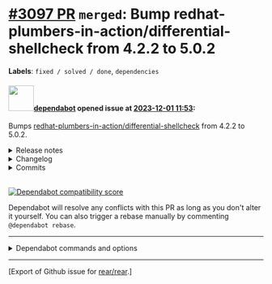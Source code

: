 [\#3097 PR](https://github.com/rear/rear/pull/3097) `merged`: Bump redhat-plumbers-in-action/differential-shellcheck from 4.2.2 to 5.0.2
========================================================================================================================================

**Labels**: `fixed / solved / done`, `dependencies`

#### <img src="https://avatars.githubusercontent.com/in/29110?v=4" width="50">[dependabot](https://github.com/apps/dependabot) opened issue at [2023-12-01 11:53](https://github.com/rear/rear/pull/3097):

Bumps
[redhat-plumbers-in-action/differential-shellcheck](https://github.com/redhat-plumbers-in-action/differential-shellcheck)
from 4.2.2 to 5.0.2.

<details>
<summary>Release notes</summary>
<p><em>Sourced from <a href="https://github.com/redhat-plumbers-in-action/differential-shellcheck/releases">redhat-plumbers-in-action/differential-shellcheck's releases</a>.</em></p>
<blockquote>
<h2>v5.0.2</h2>
<h1>What's Changed</h1>
<h2>Dependency Updates</h2>
<ul>
<li>Update csutils to <code>3.1.0</code> (<a href="https://redirect.github.com/redhat-plumbers-in-action/differential-shellcheck/issues/339">#339</a>) <a href="https://github.com/jamacku"><code>@​jamacku</code></a></li>
<li>build(deps): bump fedora from <code>38</code> to <code>39</code> (<a href="https://redirect.github.com/redhat-plumbers-in-action/differential-shellcheck/issues/332">#332</a>) <a href="https://github.com/dependabot"><code>@​dependabot</code></a></li>
</ul>
<!-- raw HTML omitted -->
<ul>
<li>build(deps): bump test/bats from <code>f1f5115</code> to <code>e9fd17a</code> (<a href="https://redirect.github.com/redhat-plumbers-in-action/differential-shellcheck/issues/333">#333</a>) <a href="https://github.com/dependabot"><code>@​dependabot</code></a></li>
<li>build(deps): bump redhat-plumbers-in-action/advanced-issue-labeler from 2.0.7 to 2.1.0 (<a href="https://redirect.github.com/redhat-plumbers-in-action/differential-shellcheck/issues/334">#334</a>) <a href="https://github.com/dependabot"><code>@​dependabot</code></a></li>
<li>build(deps): bump ossf/scorecard-action from 2.2.0 to 2.3.1 (<a href="https://redirect.github.com/redhat-plumbers-in-action/differential-shellcheck/issues/335">#335</a>) <a href="https://github.com/dependabot"><code>@​dependabot</code></a></li>
<li>build(deps): bump docker/build-push-action from 5.0.0 to 5.1.0 (<a href="https://redirect.github.com/redhat-plumbers-in-action/differential-shellcheck/issues/336">#336</a>) <a href="https://github.com/dependabot"><code>@​dependabot</code></a></li>
<li>build(deps): bump github/codeql-action from 2.22.5 to 2.22.8 (<a href="https://redirect.github.com/redhat-plumbers-in-action/differential-shellcheck/issues/337">#337</a>) <a href="https://github.com/dependabot"><code>@​dependabot</code></a></li>
<li>build(deps): bump super-linter/super-linter from 5.6.0 to 5.7.1 (<a href="https://redirect.github.com/redhat-plumbers-in-action/differential-shellcheck/issues/338">#338</a>) <a href="https://github.com/dependabot"><code>@​dependabot</code></a></li>
<li>build(deps): bump github/codeql-action from 2.21.9 to 2.22.5 (<a href="https://redirect.github.com/redhat-plumbers-in-action/differential-shellcheck/issues/325">#325</a>) <a href="https://github.com/dependabot"><code>@​dependabot</code></a></li>
<li>build(deps): bump actions/checkout from 4.1.0 to 4.1.1 (<a href="https://redirect.github.com/redhat-plumbers-in-action/differential-shellcheck/issues/326">#326</a>) <a href="https://github.com/dependabot"><code>@​dependabot</code></a></li>
<li>build(deps): bump super-linter/super-linter from 5.3.1 to 5.6.0 (<a href="https://redirect.github.com/redhat-plumbers-in-action/differential-shellcheck/issues/327">#327</a>) <a href="https://github.com/dependabot"><code>@​dependabot</code></a></li>
<li>build(deps): bump release-drafter/release-drafter from 5.24.0 to 5.25.0 (<a href="https://redirect.github.com/redhat-plumbers-in-action/differential-shellcheck/issues/328">#328</a>) <a href="https://github.com/dependabot"><code>@​dependabot</code></a></li>
<li>build(deps): bump redhat-plumbers-in-action/advanced-issue-labeler from 2.0.6 to 2.0.7 (<a href="https://redirect.github.com/redhat-plumbers-in-action/differential-shellcheck/issues/329">#329</a>) <a href="https://github.com/dependabot"><code>@​dependabot</code></a></li>
<li>build(deps): bump test/bats from <code>360c1ea</code> to <code>f1f5115</code> (<a href="https://redirect.github.com/redhat-plumbers-in-action/differential-shellcheck/issues/330">#330</a>) <a href="https://github.com/dependabot"><code>@​dependabot</code></a></li>
</ul>
<!-- raw HTML omitted -->
<p><strong>Full Changelog</strong>: <a href="https://github.com/redhat-plumbers-in-action/differential-shellcheck/compare/v5.0.1...v5.0.2">https://github.com/redhat-plumbers-in-action/differential-shellcheck/compare/v5.0.1...v5.0.2</a></p>
<h2>v5.0.1</h2>
<h1>What's Changed</h1>
<h2>Bug Fixes</h2>
<ul>
<li>Drop support for DEBUG in grep :bug:  (<a href="https://redirect.github.com/redhat-plumbers-in-action/differential-shellcheck/issues/322">#322</a>) <a href="https://github.com/jamacku"><code>@​jamacku</code></a></li>
<li>Fix incorrect log about fixed issues :wood:  (<a href="https://redirect.github.com/redhat-plumbers-in-action/differential-shellcheck/issues/323">#323</a>) <a href="https://github.com/jamacku"><code>@​jamacku</code></a></li>
</ul>
<p><strong>Full Changelog</strong>: <a href="https://github.com/redhat-plumbers-in-action/differential-shellcheck/compare/v5.0.0...v5.0.1">https://github.com/redhat-plumbers-in-action/differential-shellcheck/compare/v5.0.0...v5.0.1</a></p>
<h2>v5.0.0</h2>
<h1>What's Changed</h1>
<h2>Breaking</h2>
<ul>
<li>drop: <code>ignored-codes</code> input :no_entry_sign:  (<a href="https://redirect.github.com/redhat-plumbers-in-action/differential-shellcheck/issues/290">#290</a>) <a href="https://github.com/jamacku"><code>@​jamacku</code></a></li>
<li>drop: <code>shell-scripts</code> input :no_entry_sign:  (<a href="https://redirect.github.com/redhat-plumbers-in-action/differential-shellcheck/issues/288">#288</a>) <a href="https://github.com/jamacku"><code>@​jamacku</code></a></li>
</ul>
<h2>New</h2>
<ul>
<li>Show more context for ShellCheck defects and fixes in console output :floppy_disk:  (<a href="https://redirect.github.com/redhat-plumbers-in-action/differential-shellcheck/issues/300">#300</a>) <a href="https://github.com/jamacku"><code>@​jamacku</code></a></li>
<li>Add support for subdirectory scanning :file_folder:  (<a href="https://redirect.github.com/redhat-plumbers-in-action/differential-shellcheck/issues/294">#294</a>) <a href="https://github.com/jamacku"><code>@​jamacku</code></a></li>
<li>Add Statistics of defect severities :bar_chart:  (<a href="https://redirect.github.com/redhat-plumbers-in-action/differential-shellcheck/issues/233">#233</a>) <a href="https://github.com/jamacku"><code>@​jamacku</code></a></li>
</ul>
<!-- raw HTML omitted -->
</blockquote>
<p>... (truncated)</p>
</details>
<details>
<summary>Changelog</summary>
<p><em>Sourced from <a href="https://github.com/redhat-plumbers-in-action/differential-shellcheck/blob/main/docs/CHANGELOG.md">redhat-plumbers-in-action/differential-shellcheck's changelog</a>.</em></p>
<blockquote>
<h1>Changelog</h1>
<h2>Next release</h2>
<h2>v5.0.2</h2>
<ul>
<li>Container images now based on Fedora 39</li>
<li>Update <code>csutils</code> (<code>csdiff</code>) to 3.1.0</li>
</ul>
<h2>v5.0.0</h2>
<ul>
<li>Added defect statistics based on severity levels. They are available in the console output and in the job Summary page.</li>
<li>New option <code>scan-directory</code>. Allows to specify directories that will be scanned. By default Differential ShellCheck scans the whole repository.</li>
<li>Show more context for ShellCheck defects and fixes in console output. The defect is now shown in the context of the surrounding code.</li>
<li>Fix autodetection of shell scripts in DEBUG mode</li>
<li>Fix detection of changed files that might cause failure on paths with special characters.</li>
<li>Fix count of scanned files in job Summary when running on push event.</li>
<li>Drop support for <code>shell-scripts</code> input</li>
<li>Drop support for <code>ignored-codes</code> input</li>
<li>Update <code>csutils</code> (<code>csdiff</code>) to 3.0.4</li>
</ul>
<h2>v4.2.2</h2>
<ul>
<li>Container images now based on Fedora 38
<ul>
<li><code>ShellCheck</code> - <code>0.8.0 -&gt; 0.9.0</code></li>
<li><code>csutils</code> - <code>3.0.0 -&gt; 3.0.2</code></li>
</ul>
</li>
</ul>
<h2>v4.2.1</h2>
<ul>
<li>Handle multiple include/exclude paths with newlines</li>
</ul>
<h2>v4.2.0</h2>
<ul>
<li>New option <code>exclude-path</code>. Allows to specify list of paths excluded from ShellCheck scanning. It supports globbing and brace expansion. e.g. <code>test/{test1,test2}/**</code></li>
<li>New option <code>include-path</code>. Similar to <code>exclude-path</code>, it allows specifying the list of paths that will be included into scanning. No further checks are performed.
It supports globbing and brace expansion. e.g. <code>fixture/**.fixture</code></li>
</ul>
<h2>v4.1.0</h2>
<ul>
<li><code>grep</code> - do not escape <code>#</code> and <code>!</code> in patterns</li>
<li>Utilize <code>DEBUG</code> to run <code>grep</code> without <code>--silent</code> option</li>
<li>Update <code>csutils</code> (<code>csdiff</code>) to 3.0.0</li>
</ul>
<h2>v4.0.2</h2>
<ul>
<li>Correctly handle character escaping in filenames (e.g. <code>␣</code> and <code>&amp;</code>)</li>
<li>Improve documentation and more tests</li>
</ul>
<h2>v4.0.0</h2>
<!-- raw HTML omitted -->
</blockquote>
<p>... (truncated)</p>
</details>
<details>
<summary>Commits</summary>
<ul>
<li><a href="https://github.com/redhat-plumbers-in-action/differential-shellcheck/commit/91e2582e40236f831458392d905578d680baa138"><code>91e2582</code></a> v5.0.2</li>
<li><a href="https://github.com/redhat-plumbers-in-action/differential-shellcheck/commit/7057a68c3fd29879ef15d1c76c78dec16e44447a"><code>7057a68</code></a> deps: update csutils to 3.1.0</li>
<li><a href="https://github.com/redhat-plumbers-in-action/differential-shellcheck/commit/03a5e6be6d1398d80fe575cbc184f7feeccd77ca"><code>03a5e6b</code></a> build(deps): bump fedora from <code>38</code> to <code>39</code></li>
<li><a href="https://github.com/redhat-plumbers-in-action/differential-shellcheck/commit/ae5c3949eac70cb1508b615f879899897c75c432"><code>ae5c394</code></a> build(deps): bump test/bats from <code>f1f5115</code> to <code>e9fd17a</code></li>
<li><a href="https://github.com/redhat-plumbers-in-action/differential-shellcheck/commit/d9b742ab032443329d7726c3b2e615f15f669a06"><code>d9b742a</code></a> build(deps): bump redhat-plumbers-in-action/advanced-issue-labeler</li>
<li><a href="https://github.com/redhat-plumbers-in-action/differential-shellcheck/commit/ad4e3820d2e972a2250dc953ee816d39b3bd6662"><code>ad4e382</code></a> build(deps): bump ossf/scorecard-action from 2.2.0 to 2.3.1</li>
<li><a href="https://github.com/redhat-plumbers-in-action/differential-shellcheck/commit/d2737b93e74398fd9dae0b70dffff0961ee9ed71"><code>d2737b9</code></a> build(deps): bump docker/build-push-action from 5.0.0 to 5.1.0</li>
<li><a href="https://github.com/redhat-plumbers-in-action/differential-shellcheck/commit/96315e246072cf221f08fa853b89444a7ce6ad9c"><code>96315e2</code></a> build(deps): bump github/codeql-action from 2.22.5 to 2.22.8</li>
<li><a href="https://github.com/redhat-plumbers-in-action/differential-shellcheck/commit/789ffb62dc24a23f1dd63049f9787432a4842d43"><code>789ffb6</code></a> build(deps): bump super-linter/super-linter from 5.6.0 to 5.7.1</li>
<li><a href="https://github.com/redhat-plumbers-in-action/differential-shellcheck/commit/94126cb8fb75b88fdb1d910948abb09747b2ab31"><code>94126cb</code></a> build(deps): bump github/codeql-action from 2.21.9 to 2.22.5</li>
<li>Additional commits viewable in <a href="https://github.com/redhat-plumbers-in-action/differential-shellcheck/compare/ac4483d8c6713bd2011037f44fe626989468af74...91e2582e40236f831458392d905578d680baa138">compare view</a></li>
</ul>
</details>
<br />

[![Dependabot compatibility
score](https://dependabot-badges.githubapp.com/badges/compatibility_score?dependency-name=redhat-plumbers-in-action/differential-shellcheck&package-manager=github_actions&previous-version=4.2.2&new-version=5.0.2)](https://docs.github.com/en/github/managing-security-vulnerabilities/about-dependabot-security-updates#about-compatibility-scores)

Dependabot will resolve any conflicts with this PR as long as you don't
alter it yourself. You can also trigger a rebase manually by commenting
`@dependabot rebase`.

------------------------------------------------------------------------

<details>
<summary>Dependabot commands and options</summary>
<br />

You can trigger Dependabot actions by commenting on this PR:

-   `@dependabot rebase` will rebase this PR
-   `@dependabot recreate` will recreate this PR, overwriting any edits
    that have been made to it
-   `@dependabot merge` will merge this PR after your CI passes on it
-   `@dependabot squash and merge` will squash and merge this PR after
    your CI passes on it
-   `@dependabot cancel merge` will cancel a previously requested merge
    and block automerging
-   `@dependabot reopen` will reopen this PR if it is closed
-   `@dependabot close` will close this PR and stop Dependabot
    recreating it. You can achieve the same result by closing it
    manually
-   `@dependabot show <dependency name> ignore conditions` will show all
    of the ignore conditions of the specified dependency
-   `@dependabot ignore this major version` will close this PR and stop
    Dependabot creating any more for this major version (unless you
    reopen the PR or upgrade to it yourself)
-   `@dependabot ignore this minor version` will close this PR and stop
    Dependabot creating any more for this minor version (unless you
    reopen the PR or upgrade to it yourself)
-   `@dependabot ignore this dependency` will close this PR and stop
    Dependabot creating any more for this dependency (unless you reopen
    the PR or upgrade to it yourself)

</details>

------------------------------------------------------------------------

\[Export of Github issue for
[rear/rear](https://github.com/rear/rear).\]
